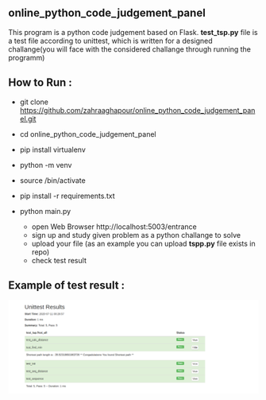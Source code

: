 ## **online_python_code_judgement_panel**

This program is a python code judgement based on Flask. 
**test_tsp.py** file is a test file according to unittest, which is written for a designed challange(you will face with the considered challange through running the programm)

## How to Run :

- git clone https://github.com/zahraaghapour/online_python_code_judgement_panel.git
- cd online_python_code_judgement_panel
- pip install virtualenv
- python -m venv <your environment name>
- source <your environment name>/bin/activate
- pip install -r requirements.txt
- python main.py

  - open Web Browser http://localhost:5003/entrance
  - sign up and study given problem as a python challange to solve
  - upload your file (as an example you can upload **tspp.py** file exists in repo)
  - check test result
  

## Example of test result :

![Example of test result :](result.png)
